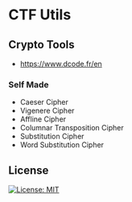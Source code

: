 # CTF Utils

## Crypto Tools

* https://www.dcode.fr/en

### Self Made

* Caeser Cipher
* Vigenere Cipher
* Affline Cipher
* Columnar Transposition Cipher
* Substitution Cipher
* Word Substitution Cipher

## License

[![License: MIT](https://img.shields.io/badge/License-MIT-blue.svg)](https://opensource.org/licenses/MIT) 
